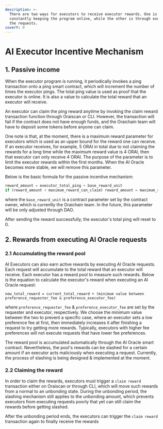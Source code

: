 ```yaml
---
description: >-
  There are two ways for executors to receive executor rewards. One is
  constantly keeping the program online, while the other is through executing
  the requests.
coverY: 0
---
```


# AI Executor Incentive Mechanism

## 1. Passive income

When the executor program is running, it periodically invokes a ping transaction onto a ping smart contract, which will increment the number of times the executor pings. The total ping value is used as proof that the executor is online. It is also a value to calculate the total reward that an executor will receive.

An executor can claim the ping reward anytime by invoking the claim reward transaction function through Oraiscan or CLI. However, the transaction will fail if the contract does not have enough funds, and the Oraichain team will have to deposit some tokens before anyone can claim.

One note is that, at the moment, there is a maximum reward parameter for executors which is used as an upper bound for the reward one can receive. If an executor receives, for example, 5 ORAI in total due to not claiming the rewards for a long time while the maximum reward value is 4 ORAI, then that executor can only receive 4 ORAI. The purpose of the parameter is to limit the executor rewards within the first months. When the AI Oracle becomes more stable, we will remove this parameter.

Below is the basic formula for the passive incentive mechanism:

```js
reward_amount = executor_total_ping + base_reward_unit
if (reward_amount < maximum_reward_can_claim) reward_amount = maximum_reward_can_claim
```

where the `base_reward_unit` is a contract parameter set by the contract owner, which is currently the Oraichain team. In the future, this parameter will be only adjusted through DAO.

After sending the reward successfully, the executor's total ping will reset to 0.

## 2. Rewards from executing AI Oracle requests

### 2.1 Accumulating the reward pool

AI Executors can also earn active rewards by executing AI Oracle requests. Each request will accumulate to the total reward that an executor will receive. Each executor has a reward pool to measure such rewards. Below is the equation to calculate the executor's reward when executing an AI Oracle request:

```
new_total_reward = current_total_reward + (minimum value between preference_requester_fee & preference_executor_fee)
```

where `preference_requester_fee` & `preference_executor_fee` are set by the requester and executor, respectively. We choose the minimum value between the two to prevent a specific case, where an executor sets a low preference fee at first, then immediately increases it after finishing a request to try getting more rewards. Typically, executors with higher fee preferences will not execute requests that have lower fee preferences.

The reward pool is accumulated automatically through the AI Oracle smart contract. Nevertheless, the pool's rewards can be slashed for a certain amount if an executor acts maliciously when executing a request. Currently, the process of slashing is being designed & implemented at the moment.

### 2.2 Claiming the reward

In order to claim the rewards, executors must trigger a `claim reward` transaction either on Oraiscan or through CLI, which will move such rewards from a normal to an unbonding state. During the unbonding period, the slashing mechanism still applies to the unbonding amount, which prevents executors from executing requests poorly that yet can still claim the rewards before getting slashed.

After the unbonding period ends, the executors can trigger the `claim reward` transaction again to finally receive the rewards
